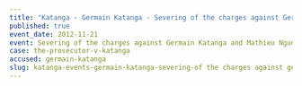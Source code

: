 ```yaml
---
title: "Katanga - Germain Katanga - Severing of the charges against Germain Katanga and Mathieu Ngudjolo Chui"
published: true
event_date: 2012-11-21
event: Severing of the charges against Germain Katanga and Mathieu Ngudjolo Chui
case: the-prosecutor-v-katanga
accused: germain-katanga
slug: katanga-events-germain-katanga-severing-of the charges against germain katanga and mathieu ngudjolo chui
---
```

